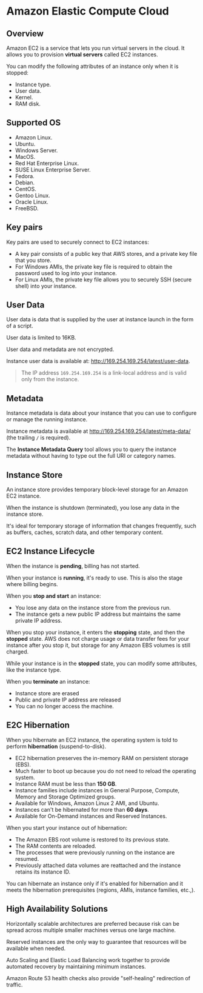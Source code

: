 # Amazon Elastic Compute Cloud

## Overview

Amazon EC2 is a service that lets you run virtual servers in the cloud. It allows you to provision **virtual servers** called EC2 instances.

You can modify the following attributes of an instance only when it is stopped:
- Instance type.
- User data.
- Kernel.
- RAM disk.


## Supported OS

- Amazon Linux.
- Ubuntu.
- Windows Server.
- MacOS.
- Red Hat Enterprise Linux.
- SUSE Linux Enterprise Server.
- Fedora.
- Debian.
- CentOS.
- Gentoo Linux.
- Oracle Linux.
- FreeBSD.


## Key pairs

Key pairs are used to securely connect to EC2 instances:

- A key pair consists of a public key that AWS stores, and a private key file that you store.
- For Windows AMIs, the private key file is required to obtain the password used to log into your instance.
- For Linux AMIs, the private key file allows you to securely SSH (secure shell) into your instance.


## User Data

User data is data that is supplied by the user at instance launch in the form of a script.

User data is limited to 16KB.

User data and metadata are not encrypted.

Instance user data is available at: http://169.254.169.254/latest/user-data.

> The IP address `169.254.169.254` is a link-local address and is valid only from the instance.


## Metadata

Instance metadata is data about your instance that you can use to configure or manage the running instance.

Instance metadata is available at http://169.254.169.254/latest/meta-data/ (the trailing `/` is required).

The **Instance Metadata Query** tool allows you to query the instance metadata without having to type out the full URI or category names.


## Instance Store

An instance store provides temporary block-level storage for an Amazon EC2 instance.

When the instance is shutdown (terminated), you lose any data in the instance store.

It's ideal for temporary storage of information that changes frequently, such as buffers, caches, scratch data, and other temporary content.


## EC2 Instance Lifecycle

When the instance is **pending**, billing has not started.

When your instance is **running**, it's ready to use. This is also the stage where billing begins.

When you **stop and start** an instance:
- You lose any data on the instance store from the previous run. 
- The instance gets a new public IP address but maintains the same private IP address.

When you stop your instance, it enters the **stopping** state, and then the **stopped** state. AWS does not charge usage or data transfer fees for your instance after you stop it, but storage for any Amazon EBS volumes is still charged.

While your instance is in the **stopped** state, you can modify some attributes, like the instance type.

When you **terminate** an instance:
- Instance store are erased
- Public and private IP address are released
- You can no longer access the machine.


## E2C Hibernation

When you hibernate an EC2 instance, the operating system is told to perform **hibernation** (suspend-to-disk).

- EC2 hibernation preserves the in-memory RAM on persistent storage (EBS).
- Much faster to boot up because you do not need to reload the operating system.
- Instance RAM must be less than **150 GB**.
- Instance families include instances in General Purpose, Compute, Memory and Storage Optimized groups.
- Available for Windows, Amazon Linux 2 AMI, and Ubuntu.
- Instances can't be hibernated for more than **60 days**.
- Available for On-Demand instances and Reserved Instances.

When you start your instance out of hibernation:
- The Amazon EBS root volume is restored to its previous state.
- The RAM contents are reloaded.
- The processes that were previously running on the instance are resumed.
- Previously attached data volumes are reattached and the instance retains its instance ID.

You can hibernate an instance only if it's enabled for hibernation and it meets the hibernation prerequisites (regions, AMIs, instance families, etc.,).


## High Availability Solutions

Horizontally scalable architectures are preferred because risk can be spread across multiple smaller machines versus one large machine.

Reserved instances are the only way to guarantee that resources will be available when needed.

Auto Scaling and Elastic Load Balancing work together to provide automated recovery by maintaining minimum instances.

Amazon Route 53 health checks also provide "self-healing" redirection of traffic.
